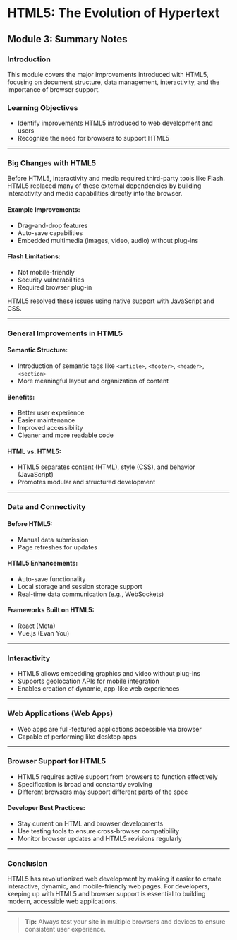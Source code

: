 # HTML5: The Evolution of Hypertext

## Module 3: Summary Notes

### Introduction

This module covers the major improvements introduced with HTML5, focusing on document structure, data management, interactivity, and the importance of browser support.

### Learning Objectives

* Identify improvements HTML5 introduced to web development and users
* Recognize the need for browsers to support HTML5

---

### Big Changes with HTML5

Before HTML5, interactivity and media required third-party tools like Flash. HTML5 replaced many of these external dependencies by building interactivity and media capabilities directly into the browser.

#### Example Improvements:

* Drag-and-drop features
* Auto-save capabilities
* Embedded multimedia (images, video, audio) without plug-ins

#### Flash Limitations:

* Not mobile-friendly
* Security vulnerabilities
* Required browser plug-in

HTML5 resolved these issues using native support with JavaScript and CSS.

---

### General Improvements in HTML5

#### Semantic Structure:

* Introduction of semantic tags like `<article>`, `<footer>`, `<header>`, `<section>`
* More meaningful layout and organization of content

#### Benefits:

* Better user experience
* Easier maintenance
* Improved accessibility
* Cleaner and more readable code

#### HTML vs. HTML5:

* HTML5 separates content (HTML), style (CSS), and behavior (JavaScript)
* Promotes modular and structured development

---

### Data and Connectivity

#### Before HTML5:

* Manual data submission
* Page refreshes for updates

#### HTML5 Enhancements:

* Auto-save functionality
* Local storage and session storage support
* Real-time data communication (e.g., WebSockets)

#### Frameworks Built on HTML5:

* React (Meta)
* Vue.js (Evan You)

---

### Interactivity

* HTML5 allows embedding graphics and video without plug-ins
* Supports geolocation APIs for mobile integration
* Enables creation of dynamic, app-like web experiences

---

### Web Applications (Web Apps)

* Web apps are full-featured applications accessible via browser
* Capable of performing like desktop apps

---

### Browser Support for HTML5

* HTML5 requires active support from browsers to function effectively
* Specification is broad and constantly evolving
* Different browsers may support different parts of the spec

#### Developer Best Practices:

* Stay current on HTML and browser developments
* Use testing tools to ensure cross-browser compatibility
* Monitor browser updates and HTML5 revisions regularly

---

### Conclusion

HTML5 has revolutionized web development by making it easier to create interactive, dynamic, and mobile-friendly web pages. For developers, keeping up with HTML5 and browser support is essential to building modern, accessible web applications.

---

> **Tip:** Always test your site in multiple browsers and devices to ensure consistent user experience.
